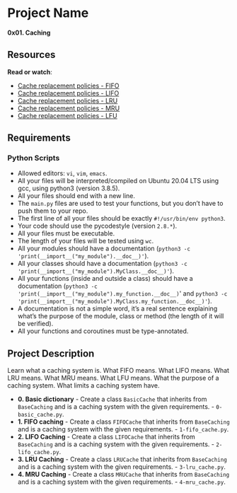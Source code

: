 # Project Name
**0x01. Caching**

## Resources
**Read or watch**:

-   [Cache replacement policies - FIFO](https://en.wikipedia.org/wiki/Cache_replacement_policies#First_In_First_Out_%28FIFO%29 "Cache replacement policies - FIFO")
-   [Cache replacement policies - LIFO](https://en.wikipedia.org/wiki/Cache_replacement_policies#Last_In_First_Out_%28LIFO%29 "Cache replacement policies - LIFO")
-   [Cache replacement policies - LRU](https://en.wikipedia.org/wiki/Cache_replacement_policies#Least_Recently_Used_%28LRU%29 "Cache replacement policies - LRU")
-   [Cache replacement policies - MRU](https://en.wikipedia.org/wiki/Cache_replacement_policies#Most_Recently_Used_%28MRU%29 "Cache replacement policies - MRU")
-   [Cache replacement policies - LFU](https://en.wikipedia.org/wiki/Cache_replacement_policies#Least-Frequently_Used_%28LFU%29 "Cache replacement policies - LFU")

##  Requirements

### Python Scripts
*   Allowed editors: `vi`, `vim`, `emacs`.
*   All your files will be interpreted/compiled on Ubuntu 20.04 LTS using gcc, using python3 (version 3.8.5).
*   All your files should end with a new line.
*   The `main.py` files are used to test your functions, but you don’t have to push them to your repo.
*   The first line of all your files should be exactly `#!/usr/bin/env python3`.
*   Your code should use the pycodestyle (version `2.8.*`).
*   All your files must be executable.
*   The length of your files will be tested using `wc`.
*   All your modules should have a documentation (`python3 -c 'print(__import__("my_module").__doc__)'`).
*   All your classes should have a documentation (`python3 -c 'print(__import__("my_module").MyClass.__doc__)'`).
*   All your functions (inside and outside a class) should have a documentation (`python3 -c 'print(__import__("my_module").my_function.__doc__)`' and `python3 -c 'print(__import__("my_module").MyClass.my_function.__doc__)'`).
*   A documentation is not a simple word, it’s a real sentence explaining what’s the purpose of the module, class or method (the length of it will be verified).
*   All your functions and coroutines must be type-annotated.


## Project Description
Learn what a caching system is.
What FIFO means.
What LIFO means.
What LRU means.
What MRU means.
What LFU means.
What the purpose of a caching system.
What limits a caching system have.


* **0. Basic dictionary** - Create a class `BasicCache` that inherits from `BaseCaching` and is a caching system with the given requirements. - `0-basic_cache.py`.
* **1. FIFO caching** - Create a class `FIFOCache` that inherits from `BaseCaching` and is a caching system with the given requirements. - `1-fifo_cache.py`.
* **2. LIFO Caching** - Create a class `LIFOCache` that inherits from `BaseCaching` and is a caching system with the given requirements. - `2-lifo_cache.py`.
* **3. LRU Caching** - Create a class `LRUCache` that inherits from `BaseCaching` and is a caching system with the given requirements. - `3-lru_cache.py`.
* **4. MRU Caching** - Create a class `MRUCache` that inherits from `BaseCaching` and is a caching system with the given requirements. - `4-mru_cache.py`.

